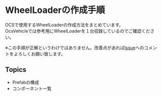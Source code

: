 # WheelLoaderの作成手順
OCSで使用するWheelLoaderの作成方法をまとめています。  
OcsVehicleでは参考用にWheelLoaderを１台収録しているのでご確認ください。

※この手順が正解というわけではありません。改善点があれば[Issue](https://github.com/Field-Robotics-Japan/OcsVehicle/issues)へのコメントをよろしくお願い致します。

## Topics
- Prefabの構成
- コンポーネント一覧